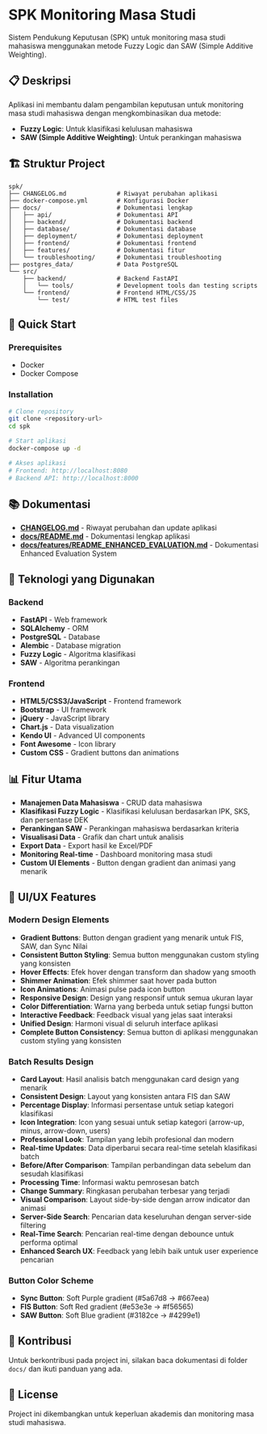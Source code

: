 # SPK Monitoring Masa Studi

Sistem Pendukung Keputusan (SPK) untuk monitoring masa studi mahasiswa menggunakan metode Fuzzy Logic dan SAW (Simple Additive Weighting).

## 📋 Deskripsi

Aplikasi ini membantu dalam pengambilan keputusan untuk monitoring masa studi mahasiswa dengan mengkombinasikan dua metode:
- **Fuzzy Logic**: Untuk klasifikasi kelulusan mahasiswa
- **SAW (Simple Additive Weighting)**: Untuk perankingan mahasiswa

## 🏗️ Struktur Project

```
spk/
├── CHANGELOG.md              # Riwayat perubahan aplikasi
├── docker-compose.yml        # Konfigurasi Docker
├── docs/                     # Dokumentasi lengkap
│   ├── api/                  # Dokumentasi API
│   ├── backend/              # Dokumentasi backend
│   ├── database/             # Dokumentasi database
│   ├── deployment/           # Dokumentasi deployment
│   ├── frontend/             # Dokumentasi frontend
│   ├── features/             # Dokumentasi fitur
│   └── troubleshooting/      # Dokumentasi troubleshooting
├── postgres_data/            # Data PostgreSQL
└── src/
    ├── backend/              # Backend FastAPI
    │   └── tools/            # Development tools dan testing scripts
    └── frontend/             # Frontend HTML/CSS/JS
        └── test/             # HTML test files
```

## 🚀 Quick Start

### Prerequisites
- Docker
- Docker Compose

### Installation
```bash
# Clone repository
git clone <repository-url>
cd spk

# Start aplikasi
docker-compose up -d

# Akses aplikasi
# Frontend: http://localhost:8080
# Backend API: http://localhost:8000
```

## 📚 Dokumentasi

- **[CHANGELOG.md](CHANGELOG.md)** - Riwayat perubahan dan update aplikasi
- **[docs/README.md](docs/README.md)** - Dokumentasi lengkap aplikasi
- **[docs/features/README_ENHANCED_EVALUATION.md](docs/features/README_ENHANCED_EVALUATION.md)** - Dokumentasi Enhanced Evaluation System

## 🔧 Teknologi yang Digunakan

### Backend
- **FastAPI** - Web framework
- **SQLAlchemy** - ORM
- **PostgreSQL** - Database
- **Alembic** - Database migration
- **Fuzzy Logic** - Algoritma klasifikasi
- **SAW** - Algoritma perankingan

### Frontend
- **HTML5/CSS3/JavaScript** - Frontend framework
- **Bootstrap** - UI framework
- **jQuery** - JavaScript library
- **Chart.js** - Data visualization
- **Kendo UI** - Advanced UI components
- **Font Awesome** - Icon library
- **Custom CSS** - Gradient buttons dan animations

## 📊 Fitur Utama

- **Manajemen Data Mahasiswa** - CRUD data mahasiswa
- **Klasifikasi Fuzzy Logic** - Klasifikasi kelulusan berdasarkan IPK, SKS, dan persentase DEK
- **Perankingan SAW** - Perankingan mahasiswa berdasarkan kriteria
- **Visualisasi Data** - Grafik dan chart untuk analisis
- **Export Data** - Export hasil ke Excel/PDF
- **Monitoring Real-time** - Dashboard monitoring masa studi
- **Custom UI Elements** - Button dengan gradient dan animasi yang menarik

## 🎨 UI/UX Features

### Modern Design Elements
- **Gradient Buttons**: Button dengan gradient yang menarik untuk FIS, SAW, dan Sync Nilai
- **Consistent Button Styling**: Semua button menggunakan custom styling yang konsisten
- **Hover Effects**: Efek hover dengan transform dan shadow yang smooth
- **Shimmer Animation**: Efek shimmer saat hover pada button
- **Icon Animations**: Animasi pulse pada icon button
- **Responsive Design**: Design yang responsif untuk semua ukuran layar
- **Color Differentiation**: Warna yang berbeda untuk setiap fungsi button
- **Interactive Feedback**: Feedback visual yang jelas saat interaksi
- **Unified Design**: Harmoni visual di seluruh interface aplikasi
- **Complete Button Consistency**: Semua button di aplikasi menggunakan custom styling yang konsisten

### Batch Results Design
- **Card Layout**: Hasil analisis batch menggunakan card design yang menarik
- **Consistent Design**: Layout yang konsisten antara FIS dan SAW
- **Percentage Display**: Informasi persentase untuk setiap kategori klasifikasi
- **Icon Integration**: Icon yang sesuai untuk setiap kategori (arrow-up, minus, arrow-down, users)
- **Professional Look**: Tampilan yang lebih profesional dan modern
- **Real-time Updates**: Data diperbarui secara real-time setelah klasifikasi batch
- **Before/After Comparison**: Tampilan perbandingan data sebelum dan sesudah klasifikasi
- **Processing Time**: Informasi waktu pemrosesan batch
- **Change Summary**: Ringkasan perubahan terbesar yang terjadi
- **Visual Comparison**: Layout side-by-side dengan arrow indicator dan animasi
- **Server-Side Search**: Pencarian data keseluruhan dengan server-side filtering
- **Real-Time Search**: Pencarian real-time dengan debounce untuk performa optimal
- **Enhanced Search UX**: Feedback yang lebih baik untuk user experience pencarian

### Button Color Scheme
- **Sync Button**: Soft Purple gradient (#5a67d8 → #667eea)
- **FIS Button**: Soft Red gradient (#e53e3e → #f56565)
- **SAW Button**: Soft Blue gradient (#3182ce → #4299e1)

## 🤝 Kontribusi

Untuk berkontribusi pada project ini, silakan baca dokumentasi di folder `docs/` dan ikuti panduan yang ada.

## 📄 License

Project ini dikembangkan untuk keperluan akademis dan monitoring masa studi mahasiswa.